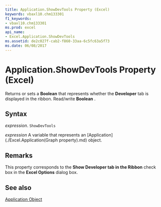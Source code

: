 ```yaml
---
title: Application.ShowDevTools Property (Excel)
keywords: vbaxl10.chm133301
f1_keywords:
- vbaxl10.chm133301
ms.prod: excel
api_name:
- Excel.Application.ShowDevTools
ms.assetid: de2c027f-cab2-f860-33aa-6c5fc63a5f73
ms.date: 06/08/2017
---
```



# Application.ShowDevTools Property (Excel)

Returns or sets a  **Boolean** that represents whether the **Developer** tab is displayed in the ribbon. Read/write **Boolean** .


## Syntax

 _expression_. `ShowDevTools`

 _expression_ A variable that represents an [Application](./Excel.Application(Graph property).md) object.


## Remarks

This property corresponds to the  **Show Developer tab in the Ribbon** check box in the **Excel Options** dialog box.


## See also


[Application Object](Excel.Application(objec).md)

